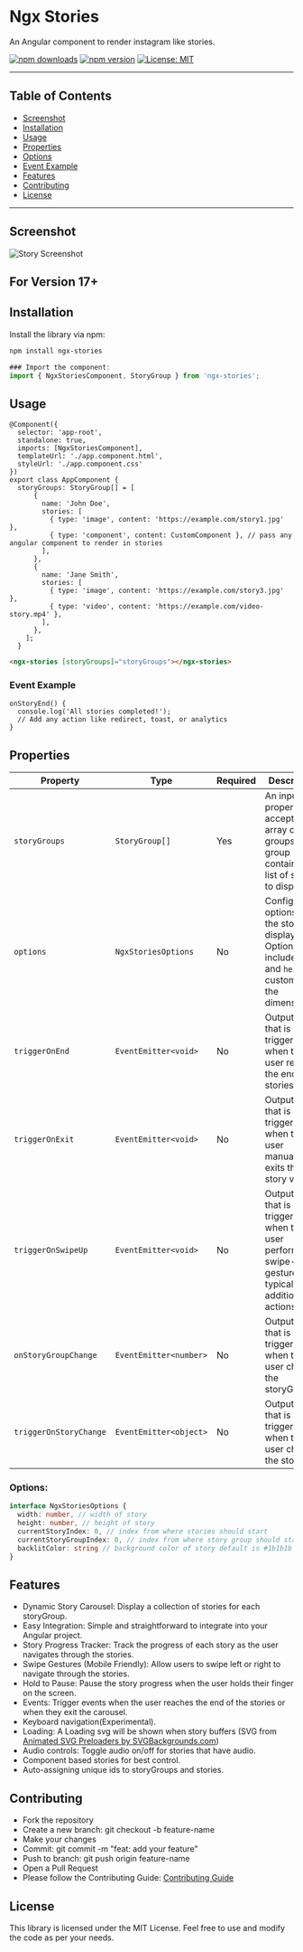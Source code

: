 # Ngx Stories

An Angular component to render instagram like stories.

[![npm downloads](https://img.shields.io/npm/dt/ngx-stories)](https://www.npmjs.com/package/ngx-stories)
[![npm version](https://img.shields.io/npm/v/ngx-stories)](https://www.npmjs.com/package/ngx-stories)
[![License: MIT](https://img.shields.io/badge/License-MIT-yellow.svg)](./LICENSE)

---

## Table of Contents
- [Screenshot](#screenshot)
- [Installation](#installation)
- [Usage](#usage)
- [Properties](#properties)
- [Options](#options)
- [Event Example](#event-example)
- [Features](#features)
- [Contributing](#contributing)
- [License](#license)

---
## Screenshot
![Story Screenshot](./assets/images/story-screenshot.png)


## For Version 17+

## Installation

Install the library via npm:

```bash
npm install ngx-stories
```

```ts
### Import the component:
import { NgxStoriesComponent, StoryGroup } from 'ngx-stories';
```
## Usage
```
@Component({
  selector: 'app-root',
  standalone: true,
  imports: [NgxStoriesComponent],
  templateUrl: './app.component.html',
  styleUrl: './app.component.css'
})
export class AppComponent {
  storyGroups: StoryGroup[] = [
      {
        name: 'John Doe',
        stories: [
          { type: 'image', content: 'https://example.com/story1.jpg' },
          { type: 'component', content: CustomComponent }, // pass any angular component to render in stories
        ],
      },
      {
        name: 'Jane Smith',
        stories: [
          { type: 'image', content: 'https://example.com/story3.jpg' },
          { type: 'video', content: 'https://example.com/video-story.mp4' },
        ],
      },
    ];
  }
```

```html
<ngx-stories [storyGroups]="storyGroups"></ngx-stories>
```

### Event Example
```
onStoryEnd() {
  console.log('All stories completed!');
  // Add any action like redirect, toast, or analytics
}
```

## Properties
| Property           | Type                  | Required | Description                                                                                                  |
|--------------------|-----------------------|----------|--------------------------------------------------------------------------------------------------------------|
| `storyGroups`      | `StoryGroup[]`        | Yes      | An input property that accepts an array of story groups. Each group contains a list of stories to display.     |
| `options`          | `NgxStoriesOptions`   | No       | Configuration options for the story display. Options include `width` and `height` to customize the dimensions. |
| `triggerOnEnd`     | `EventEmitter<void>`  | No       | Output event that is triggered when the user reaches the end of all stories.                                  |
| `triggerOnExit`    | `EventEmitter<void>`  | No       | Output event that is triggered when the user manually exits the story view.                                   |
| `triggerOnSwipeUp` | `EventEmitter<void>`  | No       | Output event that is triggered when the user performs a swipe-up gesture, typically for additional actions.    |
| `onStoryGroupChange` | `EventEmitter<number>`  | No       | Output event that is triggered when the user changes the storyGroup.
| `triggerOnStoryChange` | `EventEmitter<object>`  | No       | Output event that is triggered when the user changes the story.

### Options:
```ts
interface NgxStoriesOptions {
  width: number, // width of story
  height: number, // height of story
  currentStoryIndex: 0, // index from where stories should start
  currentStoryGroupIndex: 0, // index from where story group should start
  backlitColor: string // background color of story default is #1b1b1b
}
```

## Features
* Dynamic Story Carousel: Display a collection of stories for each storyGroup.
* Easy Integration: Simple and straightforward to integrate into your Angular project.
* Story Progress Tracker: Track the progress of each story as the user navigates through the stories.
* Swipe Gestures (Mobile Friendly): Allow users to swipe left or right to navigate through the stories.
* Hold to Pause: Pause the story progress when the user holds their finger on the screen.
* Events: Trigger events when the user reaches the end of the stories or when they exit the carousel.
* Keyboard navigation(Experimental).
* Loading: A Loading svg will be shown when story buffers (SVG from <a href="https://www.svgbackgrounds.com/elements/animated-svg-preloaders/">Animated SVG Preloaders by SVGBackgrounds.com</a>)
* Audio controls: Toggle audio on/off for stories that have audio.
* Component based stories for best control.
* Auto-assigning unique ids to storyGroups and stories.

## Contributing
* Fork the repository
* Create a new branch: git checkout -b feature-name
* Make your changes
* Commit: git commit -m "feat: add your feature"
* Push to branch: git push origin feature-name
* Open a Pull Request
* Please follow the Contributing Guide:
  [Contributing Guide](https://github.com/Gauravdarkslayer/ngx-stories/blob/main/CONTRIBUTING.md)

## License
This library is licensed under the MIT License. Feel free to use and modify the code as per your needs.
